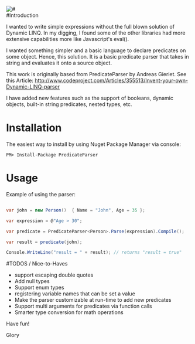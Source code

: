 
![#](https://img.shields.io/nuget/v/predicateparser.svg?style=flat)</div>
<br/>
#Introduction

I wanted to write simple expressions without the full blown solution of Dynamic LINQ.  In my digging, I found some of the other libraries had more extensive capabilities more like Javascript's eval().   

I wanted something simpler and a basic language to declare predicates on some object.  Hence, this solution.  It is a basic predicate parser that takes in string and evaluates it onto a source object.  

This work is originally based from PredicateParser by Andreas Gieriet. See this Article:  http://www.codeproject.com/Articles/355513/Invent-your-own-Dynamic-LINQ-parser

I have added new features such as the support of booleans, dynamic objects, built-in string predicates, nested types, etc.  

# Installation

The easiest way to install by using Nuget Package Manager via console:

```
PM> Install-Package PredicateParser
```

# Usage

Example of using the parser:

```cs

var john = new Person()  { Name = "John", Age = 35 };

var expression = @"Age > 30";

var predicate = PredicateParser<Person>.Parse(expression).Compile();

var result = predicate(john);

Console.WriteLine("result = " + result); // returns "result = true"  
```


#TODOS / Nice-to-Haves
- support escaping double quotes
- Add null types
- Support enum types
- registering variable names that can be set a value
- Make the parser customizable at run-time to add new predicates
- Support multi arguments for predicates via function calls
- Smarter type conversion for math operations 

Have fun!

Glory
